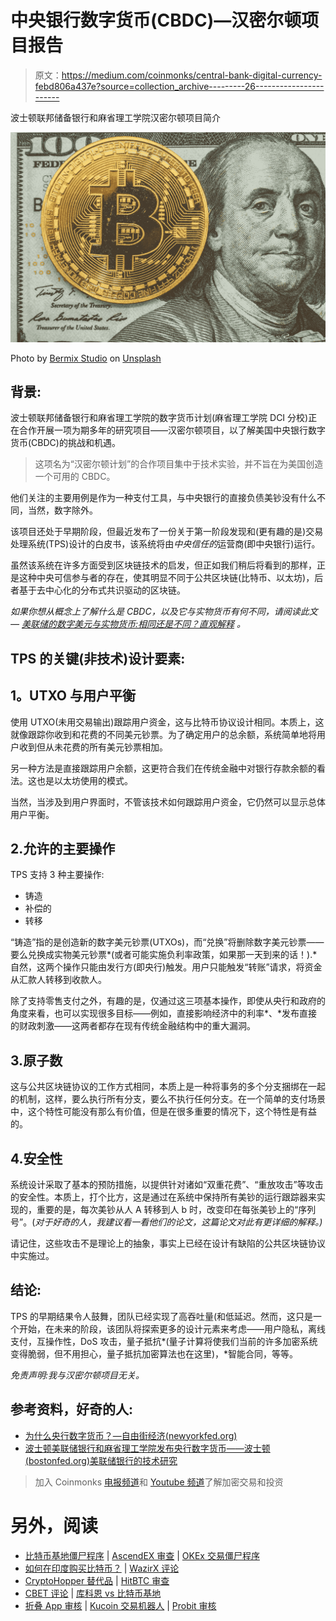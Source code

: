 # 中央银行数字货币(CBDC)—汉密尔顿项目报告

> 原文：<https://medium.com/coinmonks/central-bank-digital-currency-febd806a437e?source=collection_archive---------26----------------------->

波士顿联邦储备银行和麻省理工学院汉密尔顿项目简介

![](img/47e6c96e82882b50e440093cbfa95343.png)

Photo by [Bermix Studio](https://unsplash.com/@bermixstudio?utm_source=medium&utm_medium=referral) on [Unsplash](https://unsplash.com?utm_source=medium&utm_medium=referral)

## 背景:

波士顿联邦储备银行和麻省理工学院的数字货币计划(麻省理工学院 DCI 分校)正在合作开展一项为期多年的研究项目——汉密尔顿项目，以了解美国中央银行数字货币(CBDC)的挑战和机遇。

> 这项名为“汉密尔顿计划”的合作项目集中于技术实验，并不旨在为美国创造一个可用的 CBDC。

他们关注的主要用例是作为一种支付工具，与中央银行的直接负债美钞没有什么不同，当然，数字除外。

该项目还处于早期阶段，但最近发布了一份关于第一阶段发现和(更有趣的是)交易处理系统(TPS)设计的白皮书，该系统将由*中央信任的*运营商(即中央银行)运行。

虽然该系统在许多方面受到区块链技术的启发，但正如我们稍后将看到的那样，正是这种中央可信参与者的存在，使其明显不同于公共区块链(比特币、以太坊)，后者基于去中心化的分布式共识驱动的区块链。

*如果你想从概念上了解什么是 CBDC，以及它与实物货币有何不同，请阅读此文—* [*美联储的数字美元与实物货币:相同还是不同？直观解释*](/@uditg/feds-digital-dollar-vs-physical-currency-same-or-different-an-intuitive-explanation-c9551f1f88b7) *。*

## TPS 的关键(非技术)设计要素:

## **1。UTXO 与用户平衡**

使用 UTXO(未用交易输出)跟踪用户资金，这与比特币协议设计相同。本质上，这就像跟踪你收到和花费的不同美元钞票。为了确定用户的总余额，系统简单地将用户收到但从未花费的所有美元钞票相加。

另一种方法是直接跟踪用户余额，这更符合我们在传统金融中对银行存款余额的看法。这也是以太坊使用的模式。

当然，当涉及到用户界面时，不管该技术如何跟踪用户资金，它仍然可以显示总体用户平衡。

## 2.允许的主要操作

TPS 支持 3 种主要操作:

*   铸造
*   补偿的
*   转移

“铸造”指的是创造新的数字美元钞票(UTXOs)，而“兑换”将删除数字美元钞票——要么兑换成实物美元钞票*(或者可能实施负利率政策，如果那一天到来的话！).*自然，这两个操作只能由发行方(即央行)触发。用户只能触发“转账”请求，将资金从汇款人转移到收款人。

除了支持零售支付之外，有趣的是，仅通过这三项基本操作，即使从央行和政府的角度来看，也可以实现很多目标——例如，直接影响经济中的利率*、*发布直接的财政刺激——这两者都存在现有传统金融结构中的重大漏洞。

## 3.原子数

这与公共区块链协议的工作方式相同，本质上是一种将事务的多个分支捆绑在一起的机制，这样，要么执行所有分支，要么不执行任何分支。在一个简单的支付场景中，这个特性可能没有那么有价值，但是在很多重要的情况下，这个特性是有益的。

## 4.安全性

系统设计采取了基本的预防措施，以提供针对诸如“双重花费”、“重放攻击”等攻击的安全性。本质上，打个比方，这是通过在系统中保持所有美钞的运行跟踪器来实现的，重要的是，每次美钞从人 A 转移到人 b 时，改变印在每张美钞上的“序列号”。(*对于好奇的人，我建议看一看他们的论文，这篇论文对此有更详细的解释。)*

请记住，这些攻击不是理论上的抽象，事实上已经在设计有缺陷的公共区块链协议中实施过。

## 结论:

TPS 的早期结果令人鼓舞，团队已经实现了高吞吐量(和低延迟。然而，这只是一个开始，在未来的阶段，该团队将探索更多的设计元素来考虑——用户隐私，离线支付，互操作性，DoS 攻击，量子抵抗*(量子计算将使我们当前的许多加密系统变得脆弱，但不用担心，量子抵抗加密算法也在这里)，*智能合同，等等。

*免责声明:我与汉密尔顿项目无关。*

## 参考资料，好奇的人:

*   [为什么央行数字货币？—自由街经济(newyorkfed.org)](https://libertystreeteconomics.newyorkfed.org/2021/12/why-central-bank-digital-currencies/)
*   [波士顿美联储银行和麻省理工学院发布央行数字货币——波士顿(bostonfed.org)美联储银行的技术研究](https://www.bostonfed.org/news-and-events/press-releases/2022/frbb-and-mit-open-cbdc-phase-one.aspx)

> 加入 Coinmonks [电报频道](https://t.me/coincodecap)和 [Youtube 频道](https://www.youtube.com/c/coinmonks/videos)了解加密交易和投资

# 另外，阅读

*   [比特币基地僵尸程序](/coinmonks/coinbase-bots-ac6359e897f3) | [AscendEX 审查](/coinmonks/ascendex-review-53e829cf75fa) | [OKEx 交易僵尸程序](/coinmonks/okex-trading-bots-234920f61e60)
*   [如何在印度购买比特币？](/coinmonks/buy-bitcoin-in-india-feb50ddfef94) | [WazirX 评论](/coinmonks/wazirx-review-5c811b074f5b)
*   [CryptoHopper 替代品](/coinmonks/cryptohopper-alternatives-d67287b16d27) | [HitBTC 审查](/coinmonks/hitbtc-review-c5143c5d53c2)
*   [CBET 评论](https://coincodecap.com/cbet-casino-review) | [库科恩 vs 比特币基地](https://coincodecap.com/kucoin-vs-coinbase)
*   [折叠 App 审核](https://coincodecap.com/fold-app-review) | [Kucoin 交易机器人](/coinmonks/kucoin-trading-bot-automate-your-trades-8cf0ca2138e0) | [Probit 审核](https://coincodecap.com/probit-review)
